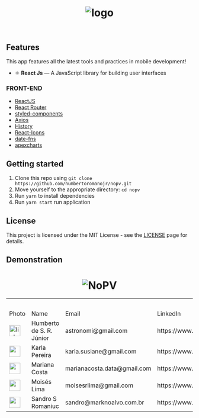 <h1 align="center">
<br />
  <img src="https://i.ibb.co/q7RQFWX/logo.png" alt="logo" border="0">
<br />
<br />

</h1>

## Features

This app features all the latest tools and practices in mobile development!

- ⚛️ **React Js** — A JavaScript library for building user interfaces

### FRONT-END
-   [ReactJS](https://reactjs.org/)
-   [React Router](https://github.com/ReactTraining/react-router)
-   [styled-components](https://www.styled-components.com/)
-   [Axios](https://github.com/axios/axios)
-   [History](https://www.npmjs.com/package/history)
-   [React-Icons](http://react-icons.github.io/react-icons/)
-   [date-fns](https://date-fns.org/)
-   [apexcharts](https://apexcharts.com/)

## Getting started

1. Clone this repo using `git clone https://github.com/humbertoromanojr/nopv.git`
2. Move yourself to the appropriate directory: `cd nopv`<br />
3. Run `yarn` to install dependencies<br />
4. Run `yarn start` run application

<table>
  <tr>
    <th colspan="6">#Team</th>
  </tr>
  <tr>
    <td>Photo</td>
    <td>Name</td>
    <td>Email</td>
    <td>LinkedIn</td>
    <td>Github</td>
    <td>Site</td>

  </tr>
  <tr>
    <td><img src="https://avatars1.githubusercontent.com/u/6500430?s=460&u=42d7e22fa1c77b061505fe1cfc3fcaa3e2a4d1e5&v=4" width="30" alt="linkedin.com/in/junior-dev"></td>
    <td>Humberto de S. R. Júnior </td>
    <td>astronomi@gmail.com </td>
    <td>https://www.linkedin.com/in/junior-dev</td>
    <td>https://github.com/humbertoromanojr</td>
  <td>https://gitlab.com/hjrdev </td>
  
  </tr>
  <tr>
    <td><img src="https://media-exp1.licdn.com/dms/image/C4E03AQHZmKqCn_o-4w/profile-displayphoto-shrink_200_200/0?e=1591833600&v=beta&t=wO5DcQJpk1ht4XdGeHGj3R_oiQGPPz94ThZctPwmHRM" width="30"></td>
    <td>Karla Pereira</td>
    <td>karla.susiane@gmail.com</td>
    <td>https://www.linkedin.com/in/karla-pereira/</td>
    <td>-</td>
  <td>-</td>
  
  </tr>
  
  <tr>
    <td><img src="https://media-exp1.licdn.com/dms/image/C4E03AQGXvzd3XwkYLQ/profile-displayphoto-shrink_200_200/0?e=1591833600&v=beta&t=tHNt6oGcUZ0zZrkETw9IRA2k72Y4u2oY2oK5bSd5eIs" width="30"></td>
    <td>Mariana Costa</td>
    <td>marianacosta.data@gmail.com</td>
    <td>https://www.linkedin.com/in/mrncstt/</td>
    <td>https://github.com/mrncstt</td>
  <td>https://mrncstt.github.io/</td>
  
  </tr>
  
  <tr>
    <td><img src="https://media-exp1.licdn.com/dms/image/C4E03AQHtgBRmas6qzw/profile-displayphoto-shrink_200_200/0?e=1591833600&v=beta&t=X3q-XhLsTXq4WJ_rO8C5mLmS9j9SgjOQBdsKQdkRLWs" width="30"></td>
    <td>Moisés Lima</td>
    <td>moisesrlima@gmail.com</td>
    <td>https://www.linkedin.com/in/moisesrlimadesigndf</td>
    <td>-</td>
  <td>-</td>
  
  </tr>  
  
  <tr>
    <td><img src="https://avatars1.githubusercontent.com/u/49542219?s=460&u=8a7fe9b47ca6b09374232e8cace190db15ae4a4c&v=4" width="30"></td>
    <td>Sandro S Romaniuc </td>
    <td>sandro@marknoalvo.com.br</td>
    <td> https://www.linkedin.com/in/sandrosalvadeoromaniuc</td>
    <td>https://github.com/SandroRomaniuc</td>
  <td>http://marknoalvo.com.br</td>
  
  </tr>    



## License

This project is licensed under the MIT License - see the [LICENSE](https://opensource.org/licenses/MIT) page for details.


## Demonstration

<h1 align="center">
  <img src="https://i.ibb.co/v1RNdC8/NoPV.png" alt="NoPV" border="0">
</h1>
